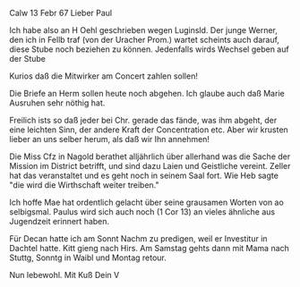  Calw 13 Febr 67
Lieber Paul

Ich habe also an H Oehl geschrieben wegen Luginsld. Der junge Werner, den ich in Fellb traf (von der Uracher Prom.) wartet scheints auch darauf, diese Stube noch beziehen zu können. Jedenfalls wirds Wechsel geben auf der Stube

Kurios daß die Mitwirker am Concert zahlen sollen!

Die Briefe an Herm sollen heute noch abgehen. Ich glaube auch daß Marie Ausruhen sehr nöthig hat.

Freilich ists so daß jeder bei Chr. gerade das fände, was ihm abgeht, der eine leichten Sinn, der andere Kraft der Concentration etc. Aber wir krusten lieber an uns selber herum, als daß wir Ihn annehmen!

Die Miss Cfz in Nagold berathet alljährlich über allerhand was die Sache der Mission im District betrifft, und sind dazu Laien und Geistliche vereint. Zeller hat das veranstaltet und es geht noch in seinem Saal fort. Wie Heb sagte "die wird die Wirthschaft weiter treiben."

Ich hoffe Mae hat ordentlich gelacht über seine grausamen Worten von ao selbigsmal. Paulus wird sich auch noch (1 Cor 13) an vieles ähnliche aus Jugendzeit erinnert haben.

Für Decan hatte ich am Sonnt Nachm zu predigen, weil er Investitur in Dachtel hatte. Kitt gieng nach Hirs. Am Samstag gehts dann mit Mama nach Stuttg, Sonntg in Waibl und Montag retour.

Nun lebewohl. Mit Kuß
 Dein V
